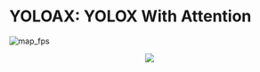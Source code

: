 # YOLOAX: YOLOX With Attention
![map_fps](https://github.com/KejianXu/yoloax/assets/134375672/3061a843-4493-488d-8695-f59dba513886)
<div align=center><img src="https://github.com/KejianXu/yoloax/assets/134375672/3061a843-4493-488d-8695-f59dba513886"></div>



